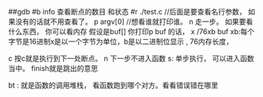 ##gdb 
#b info  查看断点的数目 和状态
#r ./test.c //后面是要查看名行参数， 如果没有的话就不用查看了。
p argv[0]  //想看谁就打印谁。 
n 走一步。
如果要看什么东西， 你可以看内存 假设是buf[] 你打印p buf 的话，
x /76xb  buf                   xb:每个字节是16进制x是以一个字节为单位，b是以二进制位显示 , 76内存长度， 

c 按c就是执行到下一处断点。
n 下一步不进入函数
s: 单步执行， 可以进入函数当中。
finish就是跳出的意思

bt : 就是函数的调用堆栈， 看函数跑到哪个对方。看看错误错在哪里